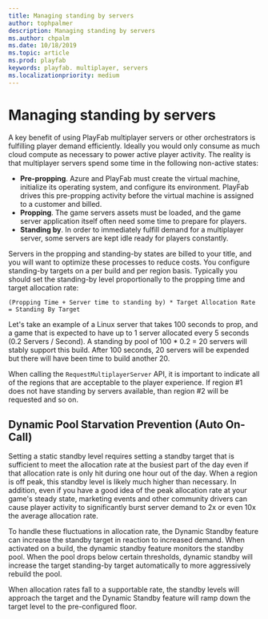 ```yaml
---
title: Managing standing by servers
author: tophpalmer
description: Managing standing by servers
ms.author: chpalm
ms.date: 10/18/2019
ms.topic: article
ms.prod: playfab
keywords: playfab. multiplayer, servers
ms.localizationpriority: medium
---
```

# Managing standing by servers
A key benefit of using PlayFab multiplayer servers or other orchestrators is fulfilling player demand efficiently. Ideally you would only consume as much cloud compute as necessary to power active player activity. The reality is that  multiplayer servers spend some time in the following non-active states:

- **Pre-propping**. Azure and PlayFab must create the virtual machine, initialize its operating system, and configure its environment. PlayFab drives this pre-propping activity before the virtual machine is assigned to a customer and billed.
- **Propping**. The game servers assets must be loaded, and the game server application itself often need some time to prepare for players. 
- **Standing by**. In order to immediately fulfill demand for a multiplayer server, some servers are kept idle ready for players constantly.

Servers in the propping and standing-by states are billed to your title, and you will want to optimize these processes to reduce costs. You configure standing-by targets on a per build and per region basis. Typically you should set the standing-by level proportionally to the propping time and target allocation rate:

```
(Propping Time + Server time to standing by) * Target Allocation Rate  = Standing By Target 
```

Let's take an example of a Linux server that takes 100 seconds to prop, and a game that is expected to have up to 1 server allocated every 5 seconds (0.2 Servers / Second). A standing by pool of 100 * 0.2 = 20 servers will stably support this build. After 100 seconds, 20 servers will be expended but there will have been time to build another 20. 

When calling the `RequestMultiplayerServer` API, it is important to indicate all of the regions that are acceptable to the player experience. If region #1 does not have standing by servers available, than region #2 will be requested and so on. 

## Dynamic Pool Starvation Prevention (Auto On-Call)
Setting a static standby level requires setting a standby target that is sufficient to meet the allocation rate at the busiest part of the day even if that allocation rate is only hit during one hour out of the day. When a region is off peak, this standby level is likely much higher than necessary. In addition, even if you have a good idea of the peak allocation rate at your game's steady state, marketing events and other community drivers can cause player activity to significantly burst server demand to 2x or even 10x the average allocation rate.

To handle these fluctuations in allocation rate, the Dynamic Standby feature can increase the standby target in reaction to increased demand. When activated on a build, the dynamic standby feature monitors the standby pool. When the pool drops below certain thresholds, dynamic standby will increase the target standing-by target automatically to more aggressively rebuild the pool.

When allocation rates fall to a supportable rate, the standby levels will approach the target and the Dynamic Standby feature will ramp down the target level to the pre-configured floor.


